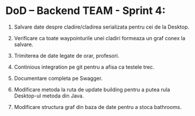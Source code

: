 
# DoD – Backend TEAM - Sprint 4:

1. Salvare date despre cladire/cladirea serializata pentru cei de la Desktop.

2. Verificare ca toate waypointurile unei cladiri formeaza un graf conex la salvare.

3. Trimiterea de date legate de orar, profesori.

4. Continious integration pe git pentru a afisa ca testele trec.

5. Documentare completa pe Swagger.

6. Modificare metoda la ruta de update building pentru a putea rula Desktop-ul metoda din Java.

7. Modificare structura graf din baza de date pentru a stoca bathrooms.